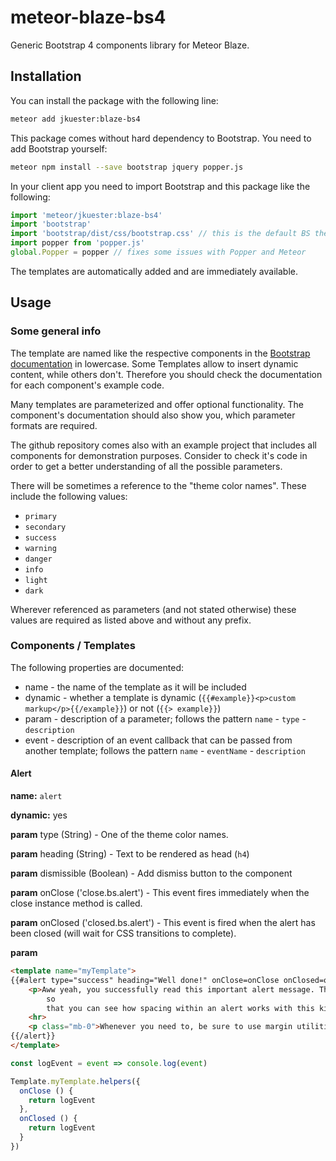 # meteor-blaze-bs4
Generic Bootstrap 4 components library for Meteor Blaze.

## Installation

You can install the package with the following line:

```bash
meteor add jkuester:blaze-bs4
```

This package comes without hard dependency to Bootstrap. You need to add Bootstrap yourself:

```bash
meteor npm install --save bootstrap jquery popper.js
```

In your client app you need to import Bootstrap and this package like the following:

```javascript
import 'meteor/jkuester:blaze-bs4'
import 'bootstrap'
import 'bootstrap/dist/css/bootstrap.css' // this is the default BS theme as example
import popper from 'popper.js'
global.Popper = popper // fixes some issues with Popper and Meteor
``` 

The templates are automatically added and are immediately available.

## Usage

### Some general info

The template are named like the respective components in the [Bootstrap documentation](https://getbootstrap.com/docs/4.1/components/alerts/) in lowercase.
Some Templates allow to insert dynamic content, while others don't. Therefore you should check the documentation for each component's example code.

Many templates are parameterized and offer optional functionality. The component's documentation should also show you, which parameter formats are required.

The github repository comes also with an example project that includes all components for demonstration purposes.
Consider to check it's code in order to get a better understanding of all the possible parameters.

There will be sometimes a reference to the "theme color names". These include the following values:

* `primary`
* `secondary`
* `success`
* `warning`
* `danger`
* `info`
* `light`
* `dark`

Wherever referenced as parameters (and not stated otherwise) these values are required as listed above and without any prefix.

### Components / Templates

The following properties are documented:

* name - the name of the template as it will be included
* dynamic - whether a template is dynamic (`{{#example}}<p>custom markup</p>{{/example}}`) or not (`{{> example}}`)
* param - description of a parameter; follows the pattern `name` - `type` - `description`
* event - description of an event callback that can be passed from another template; follows the pattern `name` - `eventName` - `description` 

#### Alert

**name:** `alert`

**dynamic:** yes

**param** type (String) - One of the theme color names.

**param** heading (String) - Text to be rendered as head (`h4`)

**param** dismissible (Boolean) - Add dismiss button to the component

**param** onClose ('close.bs.alert') - This event fires immediately when the close instance method is called.

**param** onClosed ('closed.bs.alert') - This event is fired when the alert has been closed (will wait for CSS transitions to complete).

**param**

```html
<template name="myTemplate">
{{#alert type="success" heading="Well done!" onClose=onClose onClosed=onClosed}}
    <p>Aww yeah, you successfully read this important alert message. This example text is going to run a bit longer
        so
        that you can see how spacing within an alert works with this kind of content.</p>
    <hr>
    <p class="mb-0">Whenever you need to, be sure to use margin utilities to keep things nice and tidy.</p>
{{/alert}}
</template>

```

```javascript
const logEvent = event => console.log(event)

Template.myTemplate.helpers({
  onClose () {
    return logEvent
  },
  onClosed () {
    return logEvent
  }
})
```